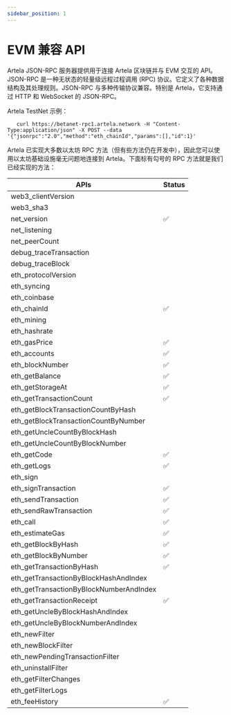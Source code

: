 ```yaml
---
sidebar_position: 1
---
```


# EVM 兼容 API

Artela JSON-RPC 服务器提供用于连接 Artela 区块链并与 EVM 交互的 API。JSON-RPC 是一种无状态的轻量级远程过程调用 (RPC) 协议。它定义了各种数据结构及其处理规则。JSON-RPC 与多种传输协议兼容。特别是 Artela，它支持通过 HTTP 和 WebSocket 的 JSON-RPC。

Artela TestNet 示例：

```
   curl https://betanet-rpc1.artela.network -H "Content-Type:application/json" -X POST --data '{"jsonrpc":"2.0","method":"eth_chainId","params":[],"id":1}'
```

Artela 已实现大多数以太坊 RPC 方法（但有些方法仍在开发中），因此您可以使用以太坊基础设施毫无问题地连接到 Artela。下面标有勾号的 RPC 方法就是我们已经实现的方法：

| APIs                                    | Status |
|-----------------------------------------|--------|
| web3_clientVersion                      |        |
| web3_sha3                               |        |
| net_version                             | ✅     |
| net_listening                           |        |
| net_peerCount                           |        |
| debug_traceTransaction                  |        |
| debug_traceBlock                        |        |
| eth_protocolVersion                     |        |
| eth_syncing                             |        |
| eth_coinbase                            |        |
| eth_chainId                             | ✅     |
| eth_mining                              |        |
| eth_hashrate                            |        |
| eth_gasPrice                            | ✅     |
| eth_accounts                            | ✅     |
| eth_blockNumber                         | ✅     |
| eth_getBalance                          | ✅     |
| eth_getStorageAt                        | ✅     |
| eth_getTransactionCount                 | ✅     |
| eth_getBlockTransactionCountByHash      |        |
| eth_getBlockTransactionCountByNumber    |        |
| eth_getUncleCountByBlockHash            |        |
| eth_getUncleCountByBlockNumber          |        |
| eth_getCode                             | ✅     |
| eth_getLogs                             | ✅     |
| eth_sign                                |        |
| eth_signTransaction                     | ✅     |
| eth_sendTransaction                     | ✅     |
| eth_sendRawTransaction                  | ✅     |
| eth_call                                | ✅     |
| eth_estimateGas                         | ✅     |
| eth_getBlockByHash                      | ✅     |
| eth_getBlockByNumber                    | ✅     |
| eth_getTransactionByHash                | ✅     |
| eth_getTransactionByBlockHashAndIndex   |        |
| eth_getTransactionByBlockNumberAndIndex |        |
| eth_getTransactionReceipt               | ✅     |
| eth_getUncleByBlockHashAndIndex         |        |
| eth_getUncleByBlockNumberAndIndex       |        |
| eth_newFilter                           |        |
| eth_newBlockFilter                      |        |
| eth_newPendingTransactionFilter         |        |
| eth_uninstallFilter                     |        |
| eth_getFilterChanges                    |        |
| eth_getFilterLogs                       |        |
| eth_feeHistory                          | ✅     |
